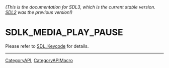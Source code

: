 ###### (This is the documentation for SDL3, which is the current stable version. [SDL2](https://wiki.libsdl.org/SDL2/) was the previous version!)
# SDLK_MEDIA_PLAY_PAUSE

Please refer to [SDL_Keycode](SDL_Keycode) for details.

----
[CategoryAPI](CategoryAPI), [CategoryAPIMacro](CategoryAPIMacro)

